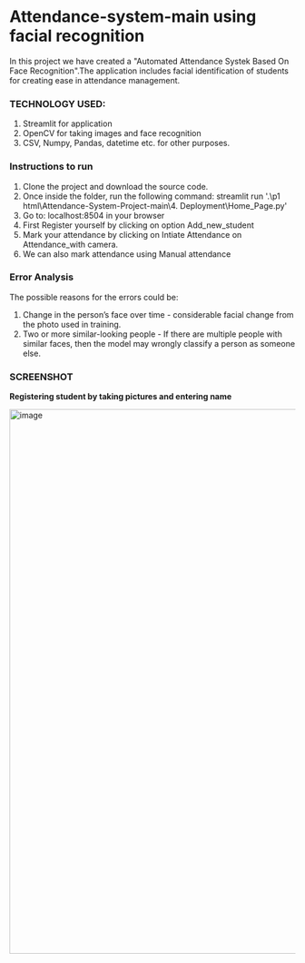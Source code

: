 # Attendance-system-main using facial recognition
In this project we have created a "Automated Attendance Systek Based On Face Recognition".The application includes facial identification of students for creating ease in attendance management.

<h3>TECHNOLOGY USED: </h3>
<ol>
<li>Streamlit for application</li>
<li>OpenCV for taking images and face recognition</li> 
<li>CSV, Numpy, Pandas, datetime etc. for other purposes.</li>
</ol>


<h3>Instructions to run</h3>
<ol>
	<li>Clone the project and download the source code.</li>
	<li>Once inside the folder, run the following command: streamlit run '.\p1 
  html\Attendance-System-Project-main\4. Deployment\Home_Page.py'</li>
	<li>Go to: localhost:8504 in your browser</li>
	<li>First Register yourself by clicking on option Add_new_student</li>
	<li>Mark your attendance by clicking on Intiate Attendance on Attendance_with 
 camera.</li>
	<li>We can also mark attendance using Manual attendance
	</li>
</ol>

<h3>Error Analysis</h3>
<p>The possible reasons for the errors could be:</p>

<ol>
	<li>Change in the person’s face over time - considerable facial change from the photo used in training.</li>
  <li>Two or more similar-looking people - If there are multiple people with similar faces, then the model may wrongly classify a person as someone else.</li>
</ol>
<h3>SCREENSHOT</h3>
<p><b>Registering student by taking pictures and entering name</b></p>
<img width="960" alt="image" src="https://github.com/srishtibhardwaj073/Attendance-system-main/assets/97687683/c95fae48-0572-4018-9d61-a50d19fdfcd3">
